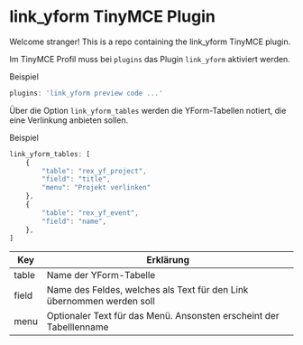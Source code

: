 # link_yform TinyMCE Plugin

Welcome stranger! This is a repo containing the link_yform TinyMCE plugin.

Im TinyMCE Profil muss bei `plugins` das Plugin `link_yform` aktiviert werden.

Beispiel
```js
plugins: 'link_yform preview code ...'
```

Über die Option `link_yform_tables` werden die YForm-Tabellen notiert, die eine Verlinkung anbieten sollen.

Beispiel
```js
link_yform_tables: [
    {
        "table": "rex_yf_project",
        "field": "title",
        "menu": "Projekt verlinken"
    },
    {
        "table": "rex_yf_event",
        "field": "name",
    },
]
```

| Key   | Erklärung                                                             |
|-------|-----------------------------------------------------------------------|
| table | Name der YForm-Tabelle                                                |
| field | Name des Feldes, welches als Text für den Link übernommen werden soll |
| menu  | Optionaler Text für das Menü. Ansonsten erscheint der Tabelllenname   |

